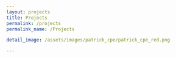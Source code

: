 ```yaml
---
layout: projects
title: Projects
permalink: /projects
permalink_name: /Projects

detail_image: /assets/images/patrick_cpe/patrick_cpe_red.png

---
```

